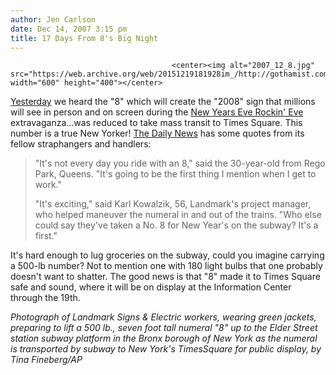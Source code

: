 ```yaml
---
author: Jen Carlson
date: Dec 14, 2007 3:15 pm
title: 17 Days From 8's Big Night
---
```


	
										<center><img alt="2007_12_8.jpg" src="https://web.archive.org/web/20151219181928im_/http://gothamist.com/attachments/jen/2007_12_8.jpg" width="600" height="400"></center>

<p><a href="https://web.archive.org/web/20151219181928/http://gothamist.com/2007/12/13/8.php">Yesterday</a> we heard the &quot;8&quot; which will create the &quot;2008&quot; sign that millions will see in person and on screen during the <a href="https://web.archive.org/web/20151219181928/http://abc.go.com/specials/newyearsrockineve.html">New Years Eve Rockin&apos; Eve</a> extravaganza...was reduced to take mass transit to Times Square. This number is a true New Yorker! <a href="https://web.archive.org/web/20151219181928/http://www.nydailynews.com/news/2007/12/14/2007-12-14_new_years_sign_part_off_to_times_square.html">The Daily News</a> has some quotes from its fellow straphangers and handlers:</p><blockquote>&quot;It&apos;s not every day you ride with an 8,&quot; said the 30-year-old from Rego Park, Queens. &quot;It&apos;s going to be the first thing I mention when I get to work.&quot; <p></p>

<p>&quot;It&apos;s exciting,&quot; said Karl Kowalzik, 56, Landmark&apos;s project manager, who helped maneuver the numeral in and out of the trains. &quot;Who else could say they&apos;ve taken a No. 8 for New Year&apos;s on the subway? It&apos;s a first.&quot;</p></blockquote>It&apos;s hard enough to lug groceries on the subway, could you imagine carrying a 500-lb number? Not to mention one with 180 light bulbs that one probably doesn&apos;t want to shatter. The good news is that &quot;8&quot; made it to Times Square safe and sound, where it will be on display at the Information Center through the 19th.<p></p>

<p><i>Photograph of Landmark Signs &amp; Electric workers, wearing green jackets, preparing to lift a 500 lb., seven foot tall numeral &quot;8&quot; up to the Elder Street station subway platform in the Bronx borough of New York as the numeral is transported by subway to New York&apos;s TimesSquare for public display, by Tina Fineberg/AP</i></p>					
										
									
				